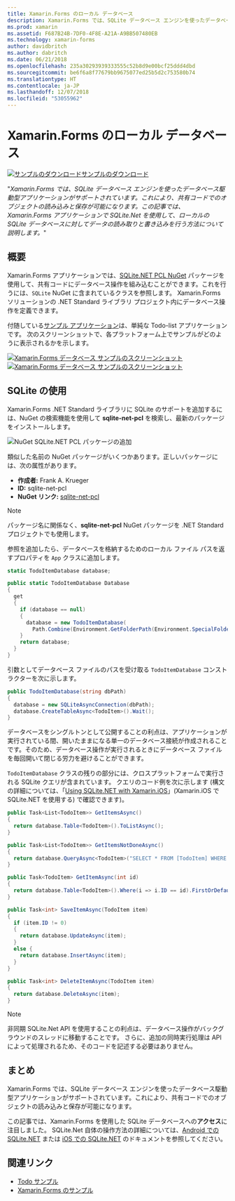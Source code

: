 ```yaml
---
title: Xamarin.Forms のローカル データベース
description: Xamarin.Forms では、SQLite データベース エンジンを使ったデータベース駆動型アプリケーションがサポートされています。これにより、共有コードでのオブジェクトの読み込みと保存が可能になります。 この記事では、Xamarin.Forms アプリケーションで SQLite.Net を使用して、ローカルの SQLite データベースに対してデータの読み取りと書き込みを行う方法について説明します。
ms.prod: xamarin
ms.assetid: F687B24B-7DF0-4F8E-A21A-A9BB507480EB
ms.technology: xamarin-forms
author: davidbritch
ms.author: dabritch
ms.date: 06/21/2018
ms.openlocfilehash: 235a30293939333555c52b8d9e00bcf25ddd4dbd
ms.sourcegitcommit: be6f6a8f77679bb9675077ed25b5d2c753580b74
ms.translationtype: HT
ms.contentlocale: ja-JP
ms.lasthandoff: 12/07/2018
ms.locfileid: "53055962"
---
```

# <a name="xamarinforms-local-databases"></a>Xamarin.Forms のローカル データベース

[![サンプルのダウンロード](~/media/shared/download.png)サンプルのダウンロード](https://developer.xamarin.com/samples/xamarin-forms/Todo/)

"_Xamarin.Forms では、SQLite データベース エンジンを使ったデータベース駆動型アプリケーションがサポートされています。これにより、共有コードでのオブジェクトの読み込みと保存が可能になります。この記事では、Xamarin.Forms アプリケーションで SQLite.Net を使用して、ローカルの SQLite データベースに対してデータの読み取りと書き込みを行う方法について説明します。_"

## <a name="overview"></a>概要

Xamarin.Forms アプリケーションでは、[SQLite.NET PCL NuGet](https://www.nuget.org/packages/sqlite-net-pcl/) パッケージを使用して、共有コードにデータベース操作を組み込むことができます。これを行うには、`SQLite` NuGet に含まれているクラスを参照します。 Xamarin.Forms ソリューションの .NET Standard ライブラリ プロジェクト内にデータベース操作を定義できます。

付随している[サンプル アプリケーション](https://github.com/xamarin/xamarin-forms-samples/tree/master/Todo)は、単純な Todo-list アプリケーションです。 次のスクリーンショットで、各プラットフォーム上でサンプルがどのように表示されるかを示します。

[![Xamarin.Forms データベース サンプルのスクリーンショット](databases-images/todo-list-sml.png "TodoList の 1 ページ目のスクリーンショット")](databases-images/todo-list.png#lightbox "TodoList の 1 ページ目のスクリーンショット") [![Xamarin.Forms データベース サンプルのスクリーンショット](databases-images/todo-list-sml.png "TodoList の 1 ページ目のスクリーンショット")](databases-images/todo-list.png#lightbox "TodoListの 1 ページ目のスクリーンショット")

<a name="Using_SQLite_with_PCL" />

## <a name="using-sqlite"></a>SQLite の使用

Xamarin.Forms .NET Standard ライブラリに SQLite のサポートを追加するには、NuGet の検索機能を使用して **sqlite-net-pcl** を検索し、最新のパッケージをインストールします。

![NuGet SQLite.NET PCL パッケージの追加](databases-images/vs2017-sqlite-pcl-nuget.png "Add NuGet SQLite.NET PCL パッケージの追加")

類似した名前の NuGet パッケージがいくつかあります。正しいパッケージには、次の属性があります。

- **作成者:** Frank A. Krueger
- **ID:** sqlite-net-pcl
- **NuGet リンク:**  [sqlite-net-pcl](https://www.nuget.org/packages/sqlite-net-pcl/)

> [!NOTE]
> パッケージ名に関係なく、**sqlite-net-pcl** NuGet パッケージを .NET Standard プロジェクトでも使用します。

参照を追加したら、データベースを格納するためのローカル ファイル パスを返すプロパティを `App` クラスに追加します。

```csharp
static TodoItemDatabase database;

public static TodoItemDatabase Database
{
  get
  {
    if (database == null)
    {
      database = new TodoItemDatabase(
        Path.Combine(Environment.GetFolderPath(Environment.SpecialFolder.LocalApplicationData), "TodoSQLite.db3"));
    }
    return database;
  }
}
```

引数としてデータベース ファイルのパスを受け取る `TodoItemDatabase` コンストラクターを次に示します。

```csharp
public TodoItemDatabase(string dbPath)
{
  database = new SQLiteAsyncConnection(dbPath);
  database.CreateTableAsync<TodoItem>().Wait();
}
```

データベースをシングルトンとして公開することの利点は、アプリケーションが実行されている間、開いたままになる単一のデータベース接続が作成されることです。そのため、データベース操作が実行されるときにデータベース ファイルを毎回開いて閉じる労力を避けることができます。

`TodoItemDatabase` クラスの残りの部分には、クロスプラットフォームで実行される SQLite クエリが含まれています。 クエリのコード例を次に示します (構文の詳細については、「[Using SQLite.NET with Xamarin.iOS](~/ios/data-cloud/data/using-sqlite-orm.md)」(Xamarin.iOS で SQLite.NET を使用する) で確認できます)。

```csharp
public Task<List<TodoItem>> GetItemsAsync()
{
  return database.Table<TodoItem>().ToListAsync();
}

public Task<List<TodoItem>> GetItemsNotDoneAsync()
{
  return database.QueryAsync<TodoItem>("SELECT * FROM [TodoItem] WHERE [Done] = 0");
}

public Task<TodoItem> GetItemAsync(int id)
{
  return database.Table<TodoItem>().Where(i => i.ID == id).FirstOrDefaultAsync();
}

public Task<int> SaveItemAsync(TodoItem item)
{
  if (item.ID != 0)
  {
    return database.UpdateAsync(item);
  }
  else {
    return database.InsertAsync(item);
  }
}

public Task<int> DeleteItemAsync(TodoItem item)
{
  return database.DeleteAsync(item);
}
```

> [!NOTE]
> 非同期 SQLite.Net API を使用することの利点は、データベース操作がバックグラウンドのスレッドに移動することです。 さらに、追加の同時実行処理は API によって処理されるため、そのコードを記述する必要はありません。

## <a name="summary"></a>まとめ

Xamarin.Forms では、SQLite データベース エンジンを使ったデータベース駆動型アプリケーションがサポートされています。これにより、共有コードでのオブジェクトの読み込みと保存が可能になります。

この記事では、Xamarin.Forms を使用した SQLite データベースへの**アクセス**に注目しました。 SQLite.Net 自体の操作方法の詳細については、[Android での SQLite.NET](~/android/data-cloud/data-access/using-sqlite-orm.md) または [iOS での SQLite.NET](~/ios/data-cloud/data/using-sqlite-orm.md) のドキュメントを参照してください。

## <a name="related-links"></a>関連リンク

- [Todo サンプル](https://developer.xamarin.com/samples/xamarin-forms/Todo/)
- [Xamarin.Forms のサンプル](https://developer.xamarin.com/samples/xamarin-forms/all/)

